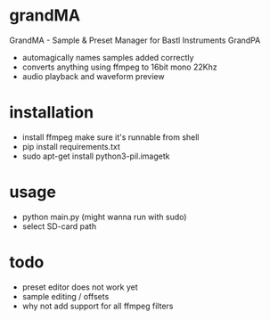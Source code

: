 # grandMA
GrandMA - Sample &amp; Preset Manager for Bastl Instruments GrandPA

- automagically names samples added correctly
- converts anything using ffmpeg to 16bit mono 22Khz
- audio playback and waveform preview

# installation
- install ffmpeg make sure it's runnable from shell
- pip install requirements.txt
- sudo apt-get install python3-pil.imagetk

# usage
- python main.py (might wanna run with sudo)
- select SD-card path

# todo
- preset editor does not work yet
- sample editing / offsets
- why not add support for all ffmpeg filters

